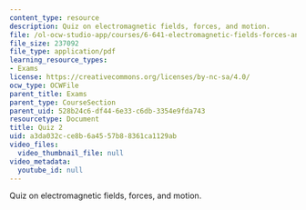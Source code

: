 ```yaml
---
content_type: resource
description: Quiz on electromagnetic fields, forces, and motion.
file: /ol-ocw-studio-app/courses/6-641-electromagnetic-fields-forces-and-motion-spring-2009/a3da032cce8b6a4557b88361ca1129ab_MIT6_641s09_quiz2006_2.pdf
file_size: 237092
file_type: application/pdf
learning_resource_types:
- Exams
license: https://creativecommons.org/licenses/by-nc-sa/4.0/
ocw_type: OCWFile
parent_title: Exams
parent_type: CourseSection
parent_uid: 528b24c6-df44-6e33-c6db-3354e9fda743
resourcetype: Document
title: Quiz 2
uid: a3da032c-ce8b-6a45-57b8-8361ca1129ab
video_files:
  video_thumbnail_file: null
video_metadata:
  youtube_id: null
---
```

Quiz on electromagnetic fields, forces, and motion.